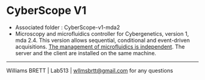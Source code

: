 # CyberScope V1
- Associated folder : CyberScope-v1-mda2
- Microscopy and microfluidics controller for Cybergenetics, version 1, mda 2.4. This version allows sequential, conditional and event-driven acquisitions. [The management of microfluidics is independent](Https://github.com/Lab513/CyberLab/tree/master/MicroFluidicControl). The server and the client are installed on the same machine.

------------------------------------------------------------------------------------------------------------------------------------------
Williams BRETT | Lab513 | wllmsbrtt@gmail.com for any questions
